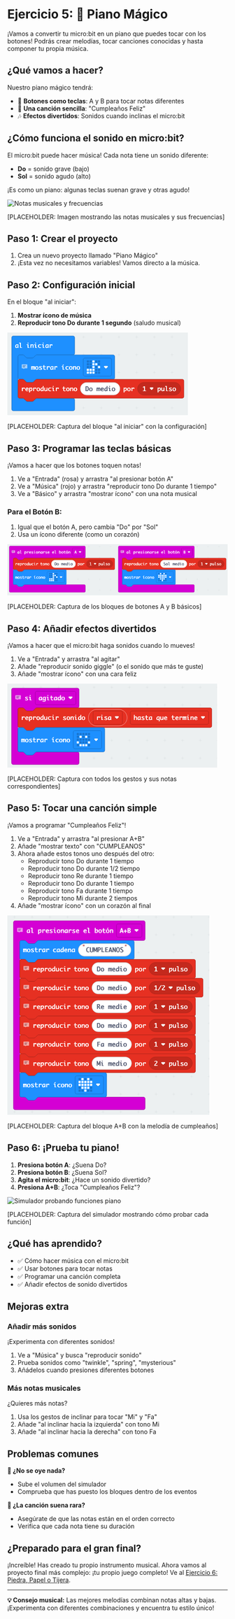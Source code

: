 # Ejercicio 5: 🎵 Piano Mágico

¡Vamos a convertir tu micro:bit en un piano que puedes tocar con los botones! Podrás crear melodías, tocar canciones conocidas y hasta componer tu propia música.

## ¿Qué vamos a hacer?

Nuestro piano mágico tendrá:
- 🎹 **Botones como teclas**: A y B para tocar notas diferentes
- 🎵 **Una canción sencilla**: "Cumpleaños Feliz"
- 🎶 **Efectos divertidos**: Sonidos cuando inclinas el micro:bit

## ¿Cómo funciona el sonido en micro:bit?

El micro:bit puede hacer música! Cada nota tiene un sonido diferente:
- **Do** = sonido grave (bajo)
- **Sol** = sonido agudo (alto)

¡Es como un piano: algunas teclas suenan grave y otras agudo!

![Notas musicales y frecuencias](../imagenes/05-notas-musicales-frecuencias.png)

[PLACEHOLDER: Imagen mostrando las notas musicales y sus frecuencias]

## Paso 1: Crear el proyecto

1. Crea un nuevo proyecto llamado "Piano Mágico"
2. ¡Esta vez no necesitamos variables! Vamos directo a la música.

## Paso 2: Configuración inicial

En el bloque "al iniciar":

1. **Mostrar ícono de música**
2. **Reproducir tono Do durante 1 segundo** (saludo musical)

![Bloque al iniciar piano configurado](../imagenes/05-al-iniciar-piano-configurado.png)

[PLACEHOLDER: Captura del bloque "al iniciar" con la configuración]

## Paso 3: Programar las teclas básicas

¡Vamos a hacer que los botones toquen notas!

1. Ve a "Entrada" (rosa) y arrastra "al presionar botón A"
2. Ve a "Música" (rojo) y arrastra "reproducir tono Do durante 1 tiempo"
3. Ve a "Básico" y arrastra "mostrar ícono" con una nota musical

### Para el Botón B:
1. Igual que el botón A, pero cambia "Do" por "Sol"
2. Usa un ícono diferente (como un corazón)

![Botones A y B básicos piano](../imagenes/05-botones-ab-basicos-piano.png)

[PLACEHOLDER: Captura de los bloques de botones A y B básicos]

## Paso 4: Añadir efectos divertidos

¡Vamos a hacer que el micro:bit haga sonidos cuando lo mueves!

1. Ve a "Entrada" y arrastra "al agitar"
2. Añade "reproducir sonido giggle" (o el sonido que más te guste)
3. Añade "mostrar ícono" con una cara feliz

![Gestos y notas correspondientes](../imagenes/05-gestos-notas-correspondientes.png)

[PLACEHOLDER: Captura con todos los gestos y sus notas correspondientes]

## Paso 5: Tocar una canción simple

¡Vamos a programar "Cumpleaños Feliz"!

1. Ve a "Entrada" y arrastra "al presionar A+B"
2. Añade "mostrar texto" con "CUMPLEANOS"
3. Ahora añade estos tonos uno después del otro:
   - Reproducir tono Do durante 1 tiempo
   - Reproducir tono Do durante 1/2 tiempo  
   - Reproducir tono Re durante 1 tiempo
   - Reproducir tono Do durante 1 tiempo
   - Reproducir tono Fa durante 1 tiempo
   - Reproducir tono Mi durante 2 tiempos
4. Añade "mostrar ícono" con un corazón al final

![Melodía de cumpleaños](../imagenes/05-melodia-cumpleanos.png)

[PLACEHOLDER: Captura del bloque A+B con la melodía de cumpleaños]

## Paso 6: ¡Prueba tu piano!

1. **Presiona botón A**: ¿Suena Do?
2. **Presiona botón B**: ¿Suena Sol?
3. **Agita el micro:bit**: ¿Hace un sonido divertido?
4. **Presiona A+B**: ¿Toca "Cumpleaños Feliz"?

![Simulador probando funciones piano](../imagenes/05-simulador-probar-funciones-piano.png)

[PLACEHOLDER: Captura del simulador mostrando cómo probar cada función]

## ¿Qué has aprendido?

- ✅ Cómo hacer música con el micro:bit
- ✅ Usar botones para tocar notas
- ✅ Programar una canción completa
- ✅ Añadir efectos de sonido divertidos

## Mejoras extra

### Añadir más sonidos
¡Experimenta con diferentes sonidos!

1. Ve a "Música" y busca "reproducir sonido"
2. Prueba sonidos como "twinkle", "spring", "mysterious"
3. Añádelos cuando presiones diferentes botones

### Más notas musicales
¿Quieres más notas?

1. Usa los gestos de inclinar para tocar "Mi" y "Fa"
2. Añade "al inclinar hacia la izquierda" con tono Mi
3. Añade "al inclinar hacia la derecha" con tono Fa

## Problemas comunes

**🤔 ¿No se oye nada?**
- Sube el volumen del simulador
- Comprueba que has puesto los bloques dentro de los eventos

**🤔 ¿La canción suena rara?**
- Asegúrate de que las notas están en el orden correcto
- Verifica que cada nota tiene su duración

## ¿Preparado para el gran final?

¡Increíble! Has creado tu propio instrumento musical. Ahora vamos al proyecto final más complejo: ¡tu propio juego completo! Ve al [Ejercicio 6: Piedra, Papel o Tijera](06-piedra-papel-tijera.md).

---

**💡 Consejo musical:** Las mejores melodías combinan notas altas y bajas. ¡Experimenta con diferentes combinaciones y encuentra tu estilo único!
